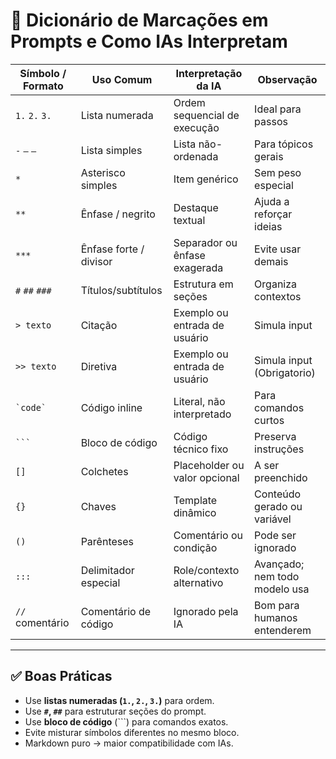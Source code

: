 # 📘 Dicionário de Marcações em Prompts e Como IAs Interpretam

| Símbolo / Formato | Uso Comum              | Interpretação da IA           | Observação                    |
| ----------------- | ---------------------- | ----------------------------- | ----------------------------- |
| `1.` `2.` `3.`    | Lista numerada         | Ordem sequencial de execução  | Ideal para passos             |
| `-` `–` `—`       | Lista simples          | Lista não-ordenada            | Para tópicos gerais           |
| `*`               | Asterisco simples      | Item genérico                 | Sem peso especial             |
| `**`              | Ênfase / negrito       | Destaque textual              | Ajuda a reforçar ideias       |
| `***`             | Ênfase forte / divisor | Separador ou ênfase exagerada | Evite usar demais             |
| `#` `##` `###`    | Títulos/subtítulos     | Estrutura em seções           | Organiza contextos            |
| `> texto`         | Citação                | Exemplo ou entrada de usuário | Simula input                  |
| `>> texto`        | Diretiva               | Exemplo ou entrada de usuário | Simula input (Obrigatorio)    |
| `` `code` ``      | Código inline          | Literal, não interpretado     | Para comandos curtos          |
| ```` ``` ````     | Bloco de código        | Código técnico fixo           | Preserva instruções           |
| `[]`              | Colchetes              | Placeholder ou valor opcional | A ser preenchido              |
| `{}`              | Chaves                 | Template dinâmico             | Conteúdo gerado ou variável   |
| `()`              | Parênteses             | Comentário ou condição        | Pode ser ignorado             |
| `:::`             | Delimitador especial   | Role/contexto alternativo     | Avançado; nem todo modelo usa |
| `//` comentário   | Comentário de código   | Ignorado pela IA              | Bom para humanos entenderem   |

---

## ✅ Boas Práticas

- Use **listas numeradas (`1.`, `2.`, `3.`)** para ordem.
- Use **`#`, `##`** para estruturar seções do prompt.
- Use **bloco de código** (```) para comandos exatos.
- Evite misturar símbolos diferentes no mesmo bloco.
- Markdown puro → maior compatibilidade com IAs.
